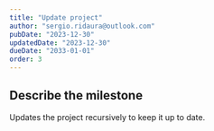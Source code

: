 ```yaml
---
title: "Update project"
author: "sergio.ridaura@outlook.com"
pubDate: "2023-12-30"
updatedDate: "2023-12-30"
dueDate: "2033-01-01"
order: 3
---
```


## Describe the milestone

Updates the project recursively to keep it up to date.
